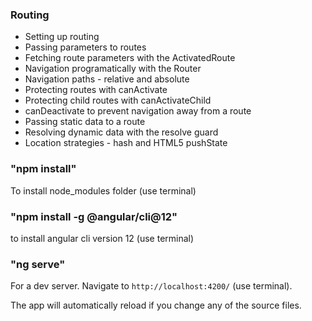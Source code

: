 ### Routing

* Setting up routing
* Passing parameters to routes
* Fetching route parameters with the ActivatedRoute
* Navigation programatically with the Router
* Navigation paths - relative and absolute
* Protecting routes with canActivate
* Protecting child routes with canActivateChild
* canDeactivate to prevent navigation away from a route
* Passing static data to a route
* Resolving dynamic data with the resolve guard
* Location strategies - hash and HTML5 pushState

### "npm install"

To install node_modules folder (use terminal)

### "npm install -g @angular/cli@12" 
to install angular cli version 12 (use terminal)

### "ng serve" 

For a dev server. Navigate to `http://localhost:4200/` (use terminal). 

The app will automatically reload if you change any of the source files.